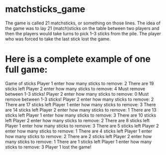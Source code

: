 # matchsticks_game
The game is called 21 matchsticks, or something on those lines. The idea of the game was to lay 21 (match)sticks on the table between two players and then the players would take turns to pick 1–3 sticks from the pile. The player who was forced to take the last stick lost the game.

# Here is a complete example of one full game:

Game of sticks
Player 1 enter how many sticks to remove: 2
There are 19 sticks left
Player 2 enter how many sticks to remove: 4
Must remove between 1-3 sticks!
Player 2 enter how many sticks to remove: 0
Must remove between 1-3 sticks!
Player 2 enter how many sticks to remove: 2
There are 17 sticks left
Player 1 enter how many sticks to remove: 3
There are 14 sticks left
Player 2 enter how many sticks to remove: 1
There are 13 sticks left
Player 1 enter how many sticks to remove: 3
There are 10 sticks left
Player 2 enter how many sticks to remove: 2
There are 8 sticks left
Player 1 enter how many sticks to remove: 3
There are 5 sticks left
Player 2 enter how many sticks to remove: 1
There are 4 sticks left
Player 1 enter how many sticks to remove: 2
There are 2 sticks left
Player 2 enter how many sticks to remove: 1
There are 1 sticks left
Player 1 enter how many sticks to remove: 3
Player 1 lost the game!
